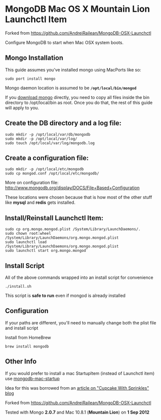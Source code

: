 MongoDB Mac OS X Mountain Lion Launchctl Item
===

Forked from https://github.com/AndreiRailean/MongoDB-OSX-Launchctl

Configure MongoDB to start when Mac OSX system boots.

Mongo Installation
---
This guide assumes you've installed mongo using MacPorts like so:

    sudo port install mongo

Mongo daemon location is assumed to be **`/opt/local/bin/mongod`**

If you [download mongo](http://www.mongodb.org/display/DOCS/Downloads) directly, you need to copy all files inside the bin directory to /opt/local/bin as root. Once you do that, the rest of this guide will apply to you.

Create the DB directory and a log file:
---
    sudo mkdir -p /opt/local/var/db/mongodb
    sudo mkdir -p /opt/local/var/log/
    sudo touch /opt/local/var/log/mongodb.log
		
Create a configuration file:
---
    sudo mkdir -p /opt/local/etc/mongodb
    sudo cp mongod.conf /opt/local/etc/mongodb/

More on configuration file: http://www.mongodb.org/display/DOCS/File+Based+Configuration		

These locations were chosen because that is how most of the other stuff like **mysql** and **redis** gets installed.

Install/Reinstall Launchctl Item:
---
    sudo cp org.mongo.mongod.plist /System/Library/LaunchDaemons/.
    sudo chown root:wheel /System/Library/LaunchDaemons/org.mongo.mongod.plist
    sudo launchctl load /System/Library/LaunchDaemons/org.mongo.mongod.plist
    sudo launchctl start org.mongo.mongod`

Install Script
---
All of the above commands wrapped into an install script for convenience

    ./install.sh

This script is **safe to run** even if mongod is already installed

Configuration
---
If your paths are different, you'll need to manually change both the plist file and install script

Install from HomeBrew

    brew install mongodb

Other Info
---
If you would prefer to install a mac StartupItem (instead of Launchctl item) use [mongodb-mac-startup](http://github.com/bratta/mongodb-mac-startup)

Idea for this was borrowed from an [article on "Cupcake With Sprinkles" blog](http://www.cupcakewithsprinkles.com/mongodb-startup-item/)

Forked from https://github.com/AndreiRailean/MongoDB-OSX-Launchctl

Tested with Mongo **2.0.7** and Mac 10.8.1 (**Mountain Lion**) on **1 Sep 2012**